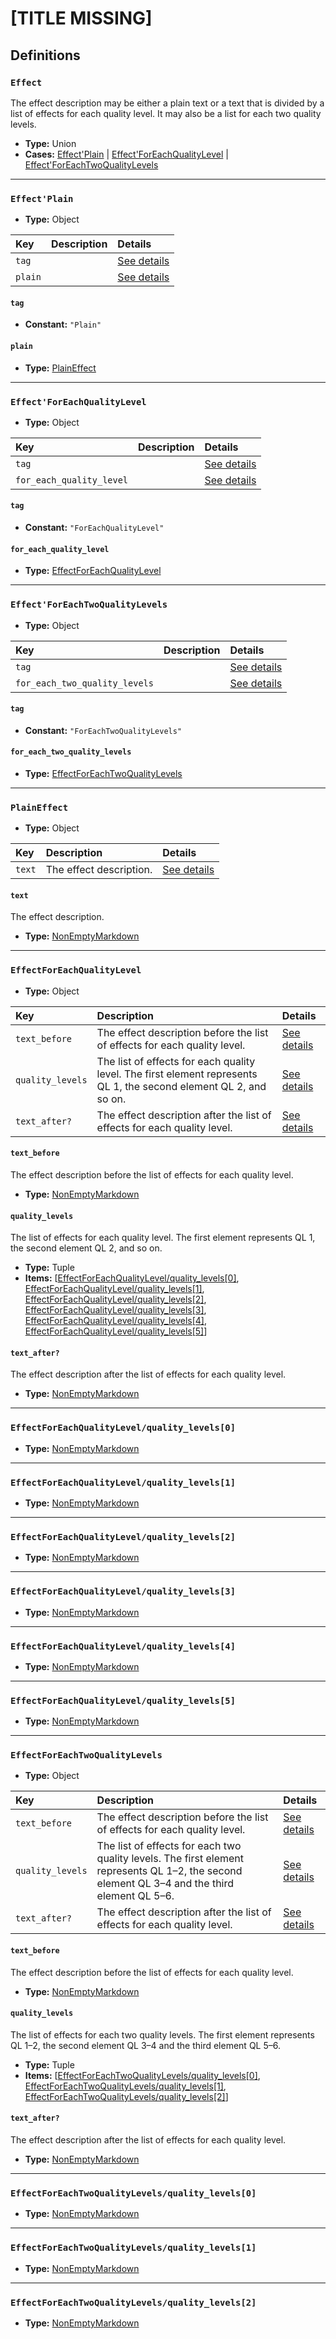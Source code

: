 # [TITLE MISSING]

## Definitions

### <a name="Effect"></a> `Effect`

The effect description may be either a plain text or a text that is divided
by a list of effects for each quality level. It may also be a list for each
two quality levels.

- **Type:** Union
- **Cases:** <a href="#Effect'Plain">Effect'Plain</a> | <a href="#Effect'ForEachQualityLevel">Effect'ForEachQualityLevel</a> | <a href="#Effect'ForEachTwoQualityLevels">Effect'ForEachTwoQualityLevels</a>

---

### <a name="Effect'Plain"></a> `Effect'Plain`

- **Type:** Object

Key | Description | Details
:-- | :-- | :--
`tag` |  | <a href="#Effect'Plain/tag">See details</a>
`plain` |  | <a href="#Effect'Plain/plain">See details</a>

#### <a name="Effect'Plain/tag"></a> `tag`

- **Constant:** `"Plain"`

#### <a name="Effect'Plain/plain"></a> `plain`

- **Type:** <a href="#PlainEffect">PlainEffect</a>

---

### <a name="Effect'ForEachQualityLevel"></a> `Effect'ForEachQualityLevel`

- **Type:** Object

Key | Description | Details
:-- | :-- | :--
`tag` |  | <a href="#Effect'ForEachQualityLevel/tag">See details</a>
`for_each_quality_level` |  | <a href="#Effect'ForEachQualityLevel/for_each_quality_level">See details</a>

#### <a name="Effect'ForEachQualityLevel/tag"></a> `tag`

- **Constant:** `"ForEachQualityLevel"`

#### <a name="Effect'ForEachQualityLevel/for_each_quality_level"></a> `for_each_quality_level`

- **Type:** <a href="#EffectForEachQualityLevel">EffectForEachQualityLevel</a>

---

### <a name="Effect'ForEachTwoQualityLevels"></a> `Effect'ForEachTwoQualityLevels`

- **Type:** Object

Key | Description | Details
:-- | :-- | :--
`tag` |  | <a href="#Effect'ForEachTwoQualityLevels/tag">See details</a>
`for_each_two_quality_levels` |  | <a href="#Effect'ForEachTwoQualityLevels/for_each_two_quality_levels">See details</a>

#### <a name="Effect'ForEachTwoQualityLevels/tag"></a> `tag`

- **Constant:** `"ForEachTwoQualityLevels"`

#### <a name="Effect'ForEachTwoQualityLevels/for_each_two_quality_levels"></a> `for_each_two_quality_levels`

- **Type:** <a href="#EffectForEachTwoQualityLevels">EffectForEachTwoQualityLevels</a>

---

### <a name="PlainEffect"></a> `PlainEffect`

- **Type:** Object

Key | Description | Details
:-- | :-- | :--
`text` | The effect description. | <a href="#PlainEffect/text">See details</a>

#### <a name="PlainEffect/text"></a> `text`

The effect description.

- **Type:** <a href="./_NonEmptyString.md#NonEmptyMarkdown">NonEmptyMarkdown</a>

---

### <a name="EffectForEachQualityLevel"></a> `EffectForEachQualityLevel`

- **Type:** Object

Key | Description | Details
:-- | :-- | :--
`text_before` | The effect description before the list of effects for each quality level. | <a href="#EffectForEachQualityLevel/text_before">See details</a>
`quality_levels` | The list of effects for each quality level. The first element represents QL 1, the second element QL 2, and so on. | <a href="#EffectForEachQualityLevel/quality_levels">See details</a>
`text_after?` | The effect description after the list of effects for each quality level. | <a href="#EffectForEachQualityLevel/text_after">See details</a>

#### <a name="EffectForEachQualityLevel/text_before"></a> `text_before`

The effect description before the list of effects for each quality
level.

- **Type:** <a href="./_NonEmptyString.md#NonEmptyMarkdown">NonEmptyMarkdown</a>

#### <a name="EffectForEachQualityLevel/quality_levels"></a> `quality_levels`

The list of effects for each quality level. The first element
represents QL 1, the second element QL 2, and so on.

- **Type:** Tuple
- **Items:** [<a href="EffectForEachQualityLevel/quality_levels[0]">EffectForEachQualityLevel/quality_levels[0]</a>, <a href="EffectForEachQualityLevel/quality_levels[1]">EffectForEachQualityLevel/quality_levels[1]</a>, <a href="EffectForEachQualityLevel/quality_levels[2]">EffectForEachQualityLevel/quality_levels[2]</a>, <a href="EffectForEachQualityLevel/quality_levels[3]">EffectForEachQualityLevel/quality_levels[3]</a>, <a href="EffectForEachQualityLevel/quality_levels[4]">EffectForEachQualityLevel/quality_levels[4]</a>, <a href="EffectForEachQualityLevel/quality_levels[5]">EffectForEachQualityLevel/quality_levels[5]</a>]

#### <a name="EffectForEachQualityLevel/text_after"></a> `text_after?`

The effect description after the list of effects for each quality
level.

- **Type:** <a href="./_NonEmptyString.md#NonEmptyMarkdown">NonEmptyMarkdown</a>

---

### <a name="EffectForEachQualityLevel/quality_levels[0]"></a> `EffectForEachQualityLevel/quality_levels[0]`

- **Type:** <a href="./_NonEmptyString.md#NonEmptyMarkdown">NonEmptyMarkdown</a>

---

### <a name="EffectForEachQualityLevel/quality_levels[1]"></a> `EffectForEachQualityLevel/quality_levels[1]`

- **Type:** <a href="./_NonEmptyString.md#NonEmptyMarkdown">NonEmptyMarkdown</a>

---

### <a name="EffectForEachQualityLevel/quality_levels[2]"></a> `EffectForEachQualityLevel/quality_levels[2]`

- **Type:** <a href="./_NonEmptyString.md#NonEmptyMarkdown">NonEmptyMarkdown</a>

---

### <a name="EffectForEachQualityLevel/quality_levels[3]"></a> `EffectForEachQualityLevel/quality_levels[3]`

- **Type:** <a href="./_NonEmptyString.md#NonEmptyMarkdown">NonEmptyMarkdown</a>

---

### <a name="EffectForEachQualityLevel/quality_levels[4]"></a> `EffectForEachQualityLevel/quality_levels[4]`

- **Type:** <a href="./_NonEmptyString.md#NonEmptyMarkdown">NonEmptyMarkdown</a>

---

### <a name="EffectForEachQualityLevel/quality_levels[5]"></a> `EffectForEachQualityLevel/quality_levels[5]`

- **Type:** <a href="./_NonEmptyString.md#NonEmptyMarkdown">NonEmptyMarkdown</a>

---

### <a name="EffectForEachTwoQualityLevels"></a> `EffectForEachTwoQualityLevels`

- **Type:** Object

Key | Description | Details
:-- | :-- | :--
`text_before` | The effect description before the list of effects for each quality level. | <a href="#EffectForEachTwoQualityLevels/text_before">See details</a>
`quality_levels` | The list of effects for each two quality levels. The first element represents QL 1–2, the second element QL 3–4 and the third element QL 5–6. | <a href="#EffectForEachTwoQualityLevels/quality_levels">See details</a>
`text_after?` | The effect description after the list of effects for each quality level. | <a href="#EffectForEachTwoQualityLevels/text_after">See details</a>

#### <a name="EffectForEachTwoQualityLevels/text_before"></a> `text_before`

The effect description before the list of effects for each quality
level.

- **Type:** <a href="./_NonEmptyString.md#NonEmptyMarkdown">NonEmptyMarkdown</a>

#### <a name="EffectForEachTwoQualityLevels/quality_levels"></a> `quality_levels`

The list of effects for each two quality levels. The first element
represents QL 1–2, the second element QL 3–4 and the third element QL
5–6.

- **Type:** Tuple
- **Items:** [<a href="EffectForEachTwoQualityLevels/quality_levels[0]">EffectForEachTwoQualityLevels/quality_levels[0]</a>, <a href="EffectForEachTwoQualityLevels/quality_levels[1]">EffectForEachTwoQualityLevels/quality_levels[1]</a>, <a href="EffectForEachTwoQualityLevels/quality_levels[2]">EffectForEachTwoQualityLevels/quality_levels[2]</a>]

#### <a name="EffectForEachTwoQualityLevels/text_after"></a> `text_after?`

The effect description after the list of effects for each quality
level.

- **Type:** <a href="./_NonEmptyString.md#NonEmptyMarkdown">NonEmptyMarkdown</a>

---

### <a name="EffectForEachTwoQualityLevels/quality_levels[0]"></a> `EffectForEachTwoQualityLevels/quality_levels[0]`

- **Type:** <a href="./_NonEmptyString.md#NonEmptyMarkdown">NonEmptyMarkdown</a>

---

### <a name="EffectForEachTwoQualityLevels/quality_levels[1]"></a> `EffectForEachTwoQualityLevels/quality_levels[1]`

- **Type:** <a href="./_NonEmptyString.md#NonEmptyMarkdown">NonEmptyMarkdown</a>

---

### <a name="EffectForEachTwoQualityLevels/quality_levels[2]"></a> `EffectForEachTwoQualityLevels/quality_levels[2]`

- **Type:** <a href="./_NonEmptyString.md#NonEmptyMarkdown">NonEmptyMarkdown</a>

